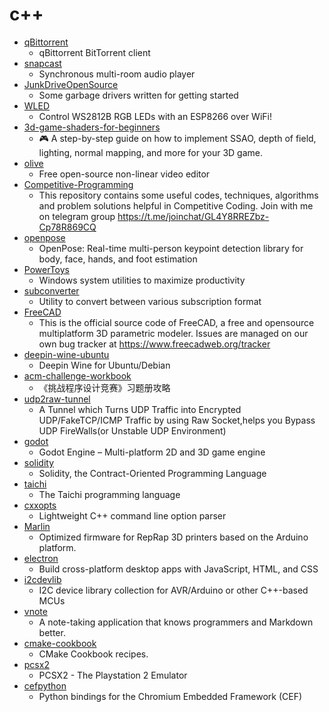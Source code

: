 # c++
- [qBittorrent](https://github.com/qbittorrent/qBittorrent)
  - qBittorrent BitTorrent client
- [snapcast](https://github.com/badaix/snapcast)
  - Synchronous multi-room audio player
- [JunkDriveOpenSource](https://github.com/zhuhuibeishadiao/JunkDriveOpenSource)
  - Some garbage drivers written for getting started
- [WLED](https://github.com/Aircoookie/WLED)
  - Control WS2812B RGB LEDs with an ESP8266 over WiFi!
- [3d-game-shaders-for-beginners](https://github.com/lettier/3d-game-shaders-for-beginners)
  - 🎮 A step-by-step guide on how to implement SSAO, depth of field, lighting, normal mapping, and more for your 3D game.
- [olive](https://github.com/olive-editor/olive)
  - Free open-source non-linear video editor
- [Competitive-Programming](https://github.com/rishabhgarg25699/Competitive-Programming)
  - This repository contains some useful codes, techniques, algorithms and problem solutions helpful in Competitive Coding. Join with me on telegram group https://t.me/joinchat/GL4Y8RREZbz-Cp78R869CQ
- [openpose](https://github.com/CMU-Perceptual-Computing-Lab/openpose)
  - OpenPose: Real-time multi-person keypoint detection library for body, face, hands, and foot estimation
- [PowerToys](https://github.com/microsoft/PowerToys)
  - Windows system utilities to maximize productivity
- [subconverter](https://github.com/tindy2013/subconverter)
  - Utility to convert between various subscription format
- [FreeCAD](https://github.com/FreeCAD/FreeCAD)
  - This is the official source code of FreeCAD, a free and opensource multiplatform 3D parametric modeler. Issues are managed on our own bug tracker at https://www.freecadweb.org/tracker
- [deepin-wine-ubuntu](https://github.com/wszqkzqk/deepin-wine-ubuntu)
  - Deepin Wine for Ubuntu/Debian
- [acm-challenge-workbook](https://github.com/yogykwan/acm-challenge-workbook)
  - 《挑战程序设计竞赛》习题册攻略
- [udp2raw-tunnel](https://github.com/wangyu-/udp2raw-tunnel)
  - A Tunnel which Turns UDP Traffic into Encrypted UDP/FakeTCP/ICMP Traffic by using Raw Socket,helps you Bypass UDP FireWalls(or Unstable UDP Environment)
- [godot](https://github.com/godotengine/godot)
  - Godot Engine – Multi-platform 2D and 3D game engine
- [solidity](https://github.com/ethereum/solidity)
  - Solidity, the Contract-Oriented Programming Language
- [taichi](https://github.com/yuanming-hu/taichi)
  - The Taichi programming language
- [cxxopts](https://github.com/jarro2783/cxxopts)
  - Lightweight C++ command line option parser
- [Marlin](https://github.com/MarlinFirmware/Marlin)
  - Optimized firmware for RepRap 3D printers based on the Arduino platform.
- [electron](https://github.com/electron/electron)
  - Build cross-platform desktop apps with JavaScript, HTML, and CSS
- [i2cdevlib](https://github.com/jrowberg/i2cdevlib)
  - I2C device library collection for AVR/Arduino or other C++-based MCUs
- [vnote](https://github.com/tamlok/vnote)
  - A note-taking application that knows programmers and Markdown better.
- [cmake-cookbook](https://github.com/dev-cafe/cmake-cookbook)
  - CMake Cookbook recipes.
- [pcsx2](https://github.com/PCSX2/pcsx2)
  - PCSX2 - The Playstation 2 Emulator
- [cefpython](https://github.com/cztomczak/cefpython)
  - Python bindings for the Chromium Embedded Framework (CEF)
